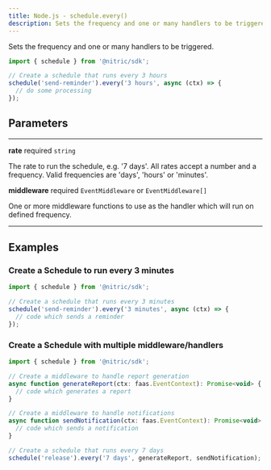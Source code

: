 ```yaml
---
title: Node.js - schedule.every()
description: Sets the frequency and one or many handlers to be triggered.
---
```


Sets the frequency and one or many handlers to be triggered.

```javascript
import { schedule } from '@nitric/sdk';

// Create a schedule that runs every 3 hours
schedule('send-reminder').every('3 hours', async (ctx) => {
  // do some processing
});
```

## Parameters

---

**rate** required `string`

The rate to run the schedule, e.g. '7 days'. All rates accept a number and a frequency. Valid frequencies are 'days', 'hours' or 'minutes'.

**middleware** required `EventMiddleware` or `EventMiddleware[]`

One or more middleware functions to use as the handler which will run on defined frequency.

---

## Examples

### Create a Schedule to run every 3 minutes

```javascript
import { schedule } from '@nitric/sdk';

// Create a schedule that runs every 3 minutes
schedule('send-reminder').every('3 minutes', async (ctx) => {
  // code which sends a reminder
});
```

### Create a Schedule with multiple middleware/handlers

```javascript
import { schedule } from '@nitric/sdk';

// Create a middleware to handle report generation
async function generateReport(ctx: faas.EventContext): Promise<void> {
  // code which generates a report
}

// Create a middleware to handle notifications
async function sendNotification(ctx: faas.EventContext): Promise<void> {
  // code which sends a notification
}

// Create a schedule that runs every 7 days
schedule('release').every('7 days', generateReport, sendNotification);
```
